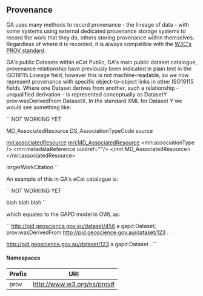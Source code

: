 ## Provenance
GA uses many methods to record provenance - the lineage of data - with some systems using external dedicated provenance storage systems to record the work that they do, others storing provenance within themselves.  Regardless of where it is recorded, it is always compatible with the [W3C's PROV standard](http://www.w3.org/TR/prov-overview/). 

GA's public Datasets within eCat Public, GA's main public dataset catalogue, provenance relationship have previously been indicated in plain text in the ISO19115 Lineage field, however this is not machine-readable, so we now represent provenance with specific object-to-object links in other ISO19115 fields. Where one Dataset derives from another, such a relationship - unqualified derivation - is represented conceptually as DatasetY prov:wasDerivedFrom DatasetX. In the standard XML for Dataset Y we would see something like:

``
NOT WORKING YET

MD_AssociatedResource DS_AssociationTypeCode source

 <mri:associatedResource>
	<mri:MD_AssociatedResource>
	   <mri:associationType />
	   <mri:metadataReference uuidref=""/>
	</mri:MD_AssociatedResource>
 </mri:associatedResource>
 
<associationType>
	<DS_AssociationTypeCode codeList="http://www.isotc211.org/2005/resources/Codelist/gmxCodelists.xml#DS_AssociationTypeCode" codeListValue="http://www.isotc211.org/2005/resources/Codelist/gmxCodelists.xml#DS_AssociationTypeCode_largerWorkCitation">largerWorkCitation</DS_AssociationTypeCode>
</associationType>
``

An example of this in GA's eCat catalogue is:

``
NOT WORKING YET

blah blah blah
``

which equates to the GAPD model in OWL as:

``
<http://pid.geoscience.gov.au/dataset/456> 
	a gapd:Dataset;
	prov:wasDerivedFrom <http://pid.geoscience.gov.au/dataset/123>
.

<http://pid.geoscience.gov.au/dataset/123> 
	a gapd:Dataset
.
``


#### Namespaces
Prefix | URI
------ | ---
prov | http://www.w3.org/ns/prov#